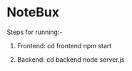 # NoteBux

Steps for running:-

   1) Frontend: cd frontend
                npm start

   2) Backend: cd backend
               node server.js  

